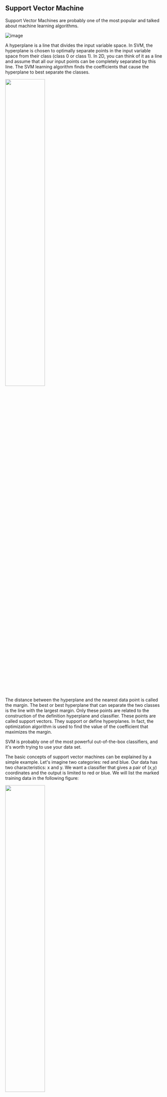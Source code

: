 Support Vector Machine
---

Support Vector Machines are probably one of the most popular and talked about machine learning algorithms.

![image](https://user-images.githubusercontent.com/97000341/167271258-13e5bdaf-6957-4e86-990e-f911786eca6f.png)

A hyperplane is a line that divides the input variable space. In SVM, the hyperplane is chosen to optimally separate points in the input variable space from their class (class 0 or class 1). In 2D, you can think of it as a line and assume that all our input points can be completely separated by this line. The SVM learning algorithm finds the coefficients that cause the hyperplane to best separate the classes.

<img src="https://user-images.githubusercontent.com/97000341/167271039-61e79bd2-fa81-4b19-ab2d-0779a1b2f582.png" width = "50%" />

The distance between the hyperplane and the nearest data point is called the margin. The best or best hyperplane that can separate the two classes is the line with the largest margin. Only these points are related to the construction of the definition hyperplane and classifier. These points are called support vectors. They support or define hyperplanes. In fact, the optimization algorithm is used to find the value of the coefficient that maximizes the margin.

SVM is probably one of the most powerful out-of-the-box classifiers, and it's worth trying to use your data set.

 

The basic concepts of support vector machines can be explained by a simple example. Let's imagine two categories: red and blue. Our data has two characteristics: x and y. We want a classifier that gives a pair of (x,y) coordinates and the output is limited to red or blue. We will list the marked training data in the following figure:

<img src="https://user-images.githubusercontent.com/97000341/167271089-ceeaf5b9-c8e4-419c-a675-ce0861a83fb3.png" width = "50%" />

The support vector opportunity accepts these data points and outputs a hyperplane (in a two-dimensional graph, a line) to separate the two categories. This line is the decision boundary: split red and blue.


<img src="https://user-images.githubusercontent.com/97000341/167271106-619cc9ac-3e6c-4332-bd06-3dba6e7b5d34.png" width = "50%" />

Dataset
---


This dataset is a collection of JPEG pictures of famous people collected on the internet, all details are available on the [official website](http://vis-www.cs.umass.edu/lfw/):

Each picture is centered on a single face. Each pixel of each channel (color in RGB) is encoded by a float in range 0.0 - 1.0.

The task is called Face Recognition (or Identification): given the picture of a face, find the name of the person given a training set (gallery).

The original images are 250 x 250 pixels, but the default slice and resize arguments reduce them to 62 x 74.



